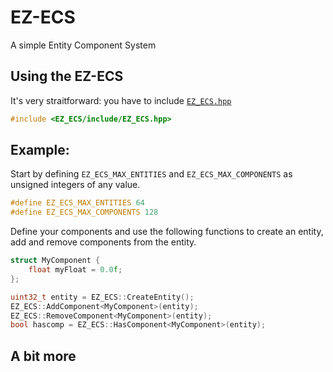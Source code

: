 # EZ-ECS

A simple Entity Component System

## Using the EZ-ECS

It's very straitforward: you have to include [`EZ_ECS.hpp`](https://github.com/MrSinho/EZ-ECS/tree/main/EZ_ECS/include) 

```cpp
#include <EZ_ECS/include/EZ_ECS.hpp>
```

## Example:

Start by defining `EZ_ECS_MAX_ENTITIES` and `EZ_ECS_MAX_COMPONENTS` as unsigned integers of any value. 
```cpp
#define EZ_ECS_MAX_ENTITIES 64
#define EZ_ECS_MAX_COMPONENTS 128
``` 

Define your components and use the following functions to create an entity, add and remove components from the entity.

```cpp
struct MyComponent {
	float myFloat = 0.0f;
};

uint32_t entity = EZ_ECS::CreateEntity();
EZ_ECS::AddComponent<MyComponent>(entity);
EZ_ECS::RemoveComponent<MyComponent>(entity);
bool hascomp = EZ_ECS::HasComponent<MyComponent>(entity);

```

## A bit more
